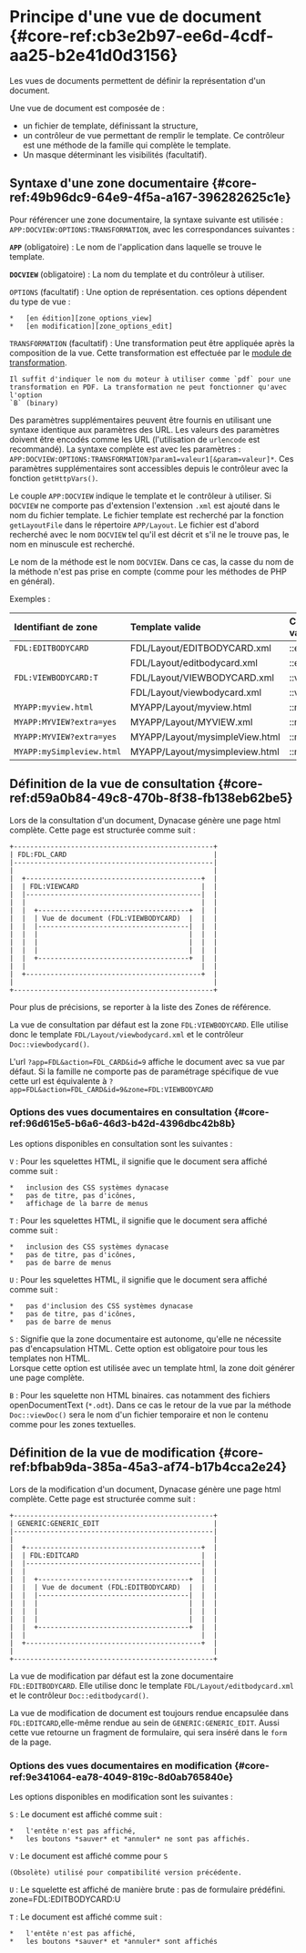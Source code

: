 # Principe d'une vue de document {#core-ref:cb3e2b97-ee6d-4cdf-aa25-b2e41d0d3156}
 
Les vues de documents permettent de définir la représentation d'un document.

Une vue de document est composée de :

*   un fichier de template, définissant la structure,
*   un contrôleur de vue permettant de remplir le template.
    Ce contrôleur est une méthode de la famille qui complète le template.
*   Un masque déterminant les visibilités (facultatif).



## Syntaxe d'une zone documentaire {#core-ref:49b96dc9-64e9-4f5a-a167-396282625c1e}


Pour référencer une zone documentaire, la syntaxe suivante est utilisée :
`APP:DOCVIEW:OPTIONS:TRANSFORMATION`, avec les correspondances suivantes :

**`APP`** (obligatoire)
:   Le nom de l'application dans laquelle se trouve le template.

**`DOCVIEW`** (obligatoire)
:   La nom du template et du contrôleur à utiliser.

`OPTIONS` (facultatif)
:   Une option de représentation. ces options dépendent du type de vue :
    
    *   [en édition][zone_options_view]
    *   [en modification][zone_options_edit]

`TRANSFORMATION` (facultatif)
:   Une transformation peut être appliquée après la composition de la vue. Cette
    transformation est effectuée par le [module de transformation][TE].
    
    Il suffit d'indiquer le nom du moteur à utiliser comme `pdf` pour une 
    transformation en PDF. La transformation ne peut fonctionner qu'avec l'option 
    `B` (binary) 


Des paramètres supplémentaires peuvent être fournis en utilisant une syntaxe
identique aux paramètres des URL. Les valeurs des paramètres doivent être
encodés comme les URL (l'utilisation de `urlencode` est recommandé). La syntaxe
complète est avec les paramètres :
`APP:DOCVIEW:OPTIONS:TRANSFORMATION?param1=valeur1[&param=valeur]*`. Ces
paramètres supplémentaires sont accessibles depuis le contrôleur avec la
fonction `getHttpVars()`.


Le couple `APP:DOCVIEW` indique le template et le contrôleur à utiliser. Si
`DOCVIEW` ne comporte pas d'extension  l'extension `.xml` est ajouté dans le nom
du fichier template.  Le fichier template est recherché par la fonction
`getLayoutFile` dans le répertoire `APP/Layout`. Le fichier est d'abord
recherché avec le nom `DOCVIEW` tel qu'il  est décrit et s'il ne le trouve pas,
le nom en minuscule est recherché.

Le nom de la méthode est le nom `DOCVIEW`. Dans ce cas, la casse du nom de la
méthode  n'est pas prise en compte (comme pour les méthodes de PHP en général).


Exemples :

|    Identifiant de zone    |        Template valide         | Contrôleur valide |
| :------------------------ | :----------------------------- | :---------------- |
| `FDL:EDITBODYCARD`        | FDL/Layout/EDITBODYCARD.xml    | ::editbodycard()  |
|                           | FDL/Layout/editbodycard.xml    | ::editBodyCard()  |
| `FDL:VIEWBODYCARD:T`      | FDL/Layout/VIEWBODYCARD.xml    | ::viewBodyCard()  |
|                           | FDL/Layout/viewbodycard.xml    | ::viewbodycard()  |
| `MYAPP:myview.html`       | MYAPP/Layout/myview.html       | ::myView()        |
| `MYAPP:MYVIEW?extra=yes`  | MYAPP/Layout/MYVIEW.xml        | ::myview()        |
| `MYAPP:MYVIEW?extra=yes`  | MYAPP/Layout/mysimpleView.html | ::mySimpleView()  |
| `MYAPP:mySimpleview.html` | MYAPP/Layout/mysimpleview.html | ::mySimpleView()  |

## Définition de la vue de consultation {#core-ref:d59a0b84-49c8-470b-8f38-fb138eb62be5}

Lors de la consultation d'un document, Dynacase génère une page html complète.
Cette page est structurée comme suit :

    +-------------------------------------------------+
    | FDL:FDL_CARD                                    |
    |-------------------------------------------------|
    |                                                 |
    |  +-------------------------------------------+  |
    |  | FDL:VIEWCARD                              |  |
    |  |-------------------------------------------|  |
    |  |                                           |  |
    |  |  +-------------------------------------+  |  |
    |  |  | Vue de document (FDL:VIEWBODYCARD)  |  |  |
    |  |  |-------------------------------------|  |  |
    |  |  |                                     |  |  |
    |  |  |                                     |  |  |
    |  |  |                                     |  |  |
    |  |  +-------------------------------------+  |  |
    |  |                                           |  |
    |  +-------------------------------------------+  |
    |                                                 |
    +-------------------------------------------------+

Pour plus de précisions, se reporter à la liste des <span class="fixme" data-assignedto="MCO">Zones de référence</span>.

La vue de consultation par défaut est la zone `FDL:VIEWBODYCARD`. Elle utilise 
donc le template `FDL/Layout/viewbodycard.xml` et le contrôleur 
`Doc::viewbodycard()`.

L'url `?app=FDL&action=FDL_CARD&id=9` affiche le document avec sa vue par défaut.
Si la famille ne comporte pas de paramétrage spécifique de vue cette url est 
équivalente à `?app=FDL&action=FDL_CARD&id=9&zone=FDL:VIEWBODYCARD`


### Options des vues documentaires en consultation {#core-ref:96d615e5-b6a6-46d3-b42d-4396dbc42b8b}

Les options disponibles en consultation sont les suivantes :

`V`
:   Pour les squelettes HTML, il signifie que le document sera affiché comme
    suit :
    
    *   inclusion des CSS systèmes dynacase
    *   pas de titre, pas d'icônes,
    *   affichage de la barre de menus
    
`T`
:   Pour les squelettes HTML, il signifie que le document sera affiché comme
    suit :
    
    *   inclusion des CSS systèmes dynacase
    *   pas de titre, pas d'icônes,
    *   pas de barre de menus

`U`
:   Pour les squelettes HTML, il signifie que le document sera affiché comme
    suit :
    
    *   pas d'inclusion des CSS systèmes dynacase
    *   pas de titre, pas d'icônes,
    *   pas de barre de menus

`S`
:   Signifie que la zone documentaire est autonome, qu'elle ne nécessite pas
    d'encapsulation HTML. Cette option est obligatoire pour tous les
    templates non HTML.  
    Lorsque cette option est utilisée avec un template html, la zone doit
    générer une page complète.

`B`
:   Pour les squelette non HTML binaires. cas notamment des fichiers
    openDocumentText (`*.odt`). Dans ce cas le retour de la vue par la méthode 
    `Doc::viewDoc()` sera le nom d'un fichier temporaire et non le contenu 
    comme pour les zones textuelles.


## Définition de la vue de modification {#core-ref:bfbab9da-385a-45a3-af74-b17b4cca2e24}

Lors de la modification d'un document, Dynacase génère une page html complète.
Cette page est structurée comme suit :

    +-------------------------------------------------+
    | GENERIC:GENERIC_EDIT                            |
    |-------------------------------------------------|
    |                                                 |
    |  +-------------------------------------------+  |
    |  | FDL:EDITCARD                              |  |
    |  |-------------------------------------------|  |
    |  |                                           |  |
    |  |  +-------------------------------------+  |  |
    |  |  | Vue de document (FDL:EDITBODYCARD)  |  |  |
    |  |  |-------------------------------------|  |  |
    |  |  |                                     |  |  |
    |  |  |                                     |  |  |
    |  |  |                                     |  |  |
    |  |  +-------------------------------------+  |  |
    |  |                                           |  |
    |  +-------------------------------------------+  |
    |                                                 |
    +-------------------------------------------------+


La vue de modification par défaut est la zone documentaire `FDL:EDITBODYCARD`.
Elle utilise donc le template `FDL/Layout/editbodycard.xml` et le contrôleur 
`Doc::editbodycard()`.

La vue de modification de document est toujours rendue encapsulée dans 
`FDL:EDITCARD`,elle-même rendue au sein de `GENERIC:GENERIC_EDIT`. Aussi 
cette vue retourne un fragment de formulaire, qui sera inséré dans 
le `form` de la page.

### Options des vues documentaires en modification {#core-ref:9e341064-ea78-4049-819c-8d0ab765840e}

Les options disponibles en modification sont les suivantes :

`S`
:   Le document est affiché comme suit :
    
    *   l'entête n'est pas affiché,
    *   les boutons *sauver* et *annuler* ne sont pas affichés.

`V`
:   Le document est affiché comme pour `S`
    
    (Obsolète) utilisé pour compatibilité version précédente.

`U`
:   Le squelette est affiché de manière brute : pas de
 formulaire prédéfini. zone=FDL:EDITBODYCARD:U

`T`
:   Le document est affiché comme suit :
    
    *   l'entête n'est pas affiché,
    *   les boutons *sauver* et *annuler* sont affichés




<!-- links -->
[default_view_controleur]: #core-ref:1b7cb4c6-df1e-4124-8f5d-deaeac92561b
[CVDOC]: #core-ref:017f061a-7c12-42f8-aa9b-276cf706e7e0
[TE]: #FIXME
[zone_options_view]: #core-ref:96d615e5-b6a6-46d3-b42d-4396dbc42b8b
[zone_options_edit]: #core-ref:9e341064-ea78-4049-819c-8d0ab765840e